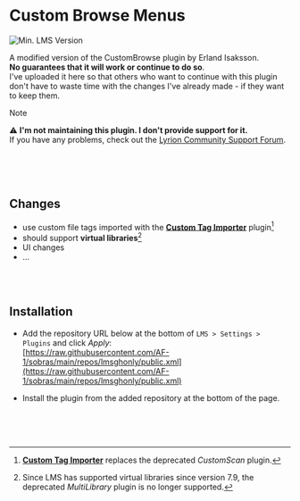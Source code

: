 Custom Browse Menus
====
![Min. LMS Version](https://img.shields.io/badge/Min._LMS_Version_Required-7.9-darkgreen)<br>

A modified version of the CustomBrowse plugin by Erland Isaksson.<br>
**No guarantees that it will work or continue to do so**.<br>
I've uploaded it here so that others who want to continue with this plugin don't have to waste time with the changes I've already made - if they want to keep them.

> [!NOTE]
> ⚠️ **I'm not maintaining this plugin. I don't provide support for it.**<br>
> If you have any problems, check out the [Lyrion Community Support Forum](https://forums.lyrion.org/).

<br><br><br>

## Changes

- use custom file tags imported with the [**Custom Tag Importer**](https://github.com/AF-1/) plugin[^1]
- should support **virtual libraries**[^2]
- UI changes
- ...

<br><br>

## Installation

- Add the repository URL below at the bottom of `LMS > Settings > Plugins` and click *Apply*:<br>
[https://raw.githubusercontent.com/AF-1/sobras/main/repos/lmsghonly/public.xml](https://raw.githubusercontent.com/AF-1/sobras/main/repos/lmsghonly/public.xml)

- Install the plugin from the added repository at the bottom of the page.

<br><br><br>

[^1]:[**Custom Tag Importer**](https://github.com/AF-1/) replaces the deprecated *CustomScan* plugin.
[^2]:Since LMS has supported virtual libraries since version 7.9, the deprecated *MultiLibrary* plugin is no longer supported.